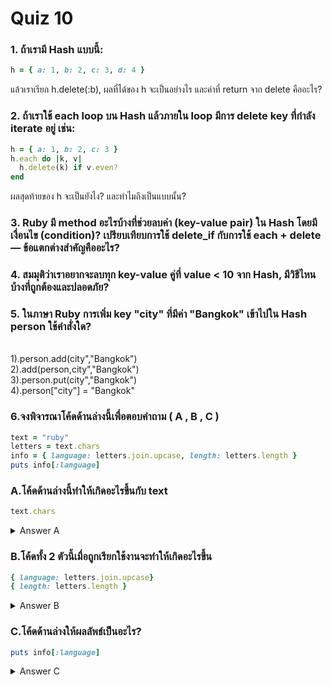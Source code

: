 # Quiz 10
### 1. ถ้าเรามี Hash แบบนี้:
```ruby
h = { a: 1, b: 2, c: 3, d: 4 }
```
แล้วเราเรียก h.delete(:b), ผลที่ได้ของ h จะเป็นอย่างไร และค่าที่ return จาก delete คืออะไร?

### 2. ถ้าเราใช้ each loop บน Hash แล้วภายใน loop มีการ delete key ที่กำลัง iterate อยู่ เช่น:
```ruby
h = { a: 1, b: 2, c: 3 }
h.each do |k, v|
  h.delete(k) if v.even?
end
```
ผลสุดท้ายของ h จะเป็นยังไง? และทำไมถึงเป็นแบบนั้น?

### 3. Ruby มี method อะไรบ้างที่ช่วยลบค่า (key-value pair) ใน Hash โดยมีเงื่อนไข (condition)? เปรียบเทียบการใช้ delete_if กับการใช้ each + delete — ข้อแตกต่างสำคัญคืออะไร?

### 4. สมมุติว่าเราอยากจะลบทุก key-value คู่ที่ value < 10 จาก Hash, มีวิธีไหนบ้างที่ถูกต้องและปลอดภัย?

### 5. ในภาษา Ruby การเพิ่ม key "city" ที่มีค่า "Bangkok" เข้าไปใน Hash person ใช้คำสั่งใด?
<br>1).person.add(city","Bangkok")
<br>2).add(person,city","Bangkok")
<br>3).person.put(city","Bangkok")
<br>4).person["city"] = "Bangkok"


### 6.จงพิจารณาโค้ดด้านล่างนี้เพื่อตอบคำถาม ( A , B , C )

```ruby
text = "ruby"
letters = text.chars
info = { language: letters.join.upcase, length: letters.length }
puts info[:language]
```

### A.โค้ดด้านล่างนี้ทำให้เกิดอะไรขึ้นกับ text 
```ruby
text.chars
```

<details>
  <summary>Answer A</summary>
  
`text.chars` จะเปลี่ยน string `"ruby"` ให้กลายเป็น array ของตัวอักษรแต่ละตัว → `["r", "u", "b", "y"]` 

</details>

### B.โค้ดทั้ง 2 ตัวนี้เมื่อถูกเรียกใช้งานจะทำให้เกิดอะไรขึ้น

```ruby
{ language: letters.join.upcase}
{ length: letters.length }
```
<details>
  <summary>Answer B</summary>

  `{ language: letters.join.upcase }` ได้ `"RUBY"`  
`{ length: letters.length }` ได้ `4`

โดยมีหลักการทำงานดังนี้

 `{ language: letters.join.upcase }` สร้าง hash ที่รวมตัวอักษรแล้วแปลงเป็นตัวพิมพ์ใหญ่  
 `{ length: letters.length }` สร้าง hash ที่นับจำนวนตัวอักษรใน array  

</details>

### C.โค้ดด้านล่างให้ผลลัพธ์เป็นอะไร?

```ruby
puts info[:language]
```

<details>
  <summary>Answer C</summary>
  
```ruby
"RUBY"
```

เพราะ

 `puts info[:language]` → ดึงค่าจาก key `:language` แล้วแสดงผล → `"RUBY"`

</details>
